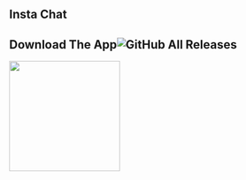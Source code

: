 ## Insta Chat

## Download The App![GitHub All Releases](https://img.shields.io/github/downloads/HusseinMohamed99/Insta_Chat/total?color=green)
<a href="https://github.com/HusseinMohamed99/Insta_Chat/releases/download/v1.0.0/InstaChat.apk"><img src="https://playerzon.com/asset/download.png" width="200"></img></a>
